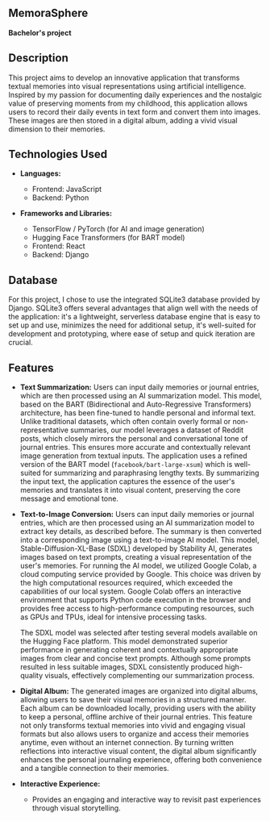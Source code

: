 ## MemoraSphere

**Bachelor's project**

## Description

This project aims to develop an innovative application that transforms textual memories into visual representations using artificial intelligence.
Inspired by my passion for documenting daily experiences and the nostalgic value of preserving moments from my childhood, this application allows users to record their daily events in text form and convert them into images. These images are then stored in a digital album, adding a vivid visual dimension to their memories.

## Technologies Used

- **Languages:**
  - Frontend: JavaScript
  - Backend: Python

- **Frameworks and Libraries:**
  - TensorFlow / PyTorch (for AI and image generation)
  - Hugging Face Transformers (for BART model)
  - Frontend: React
  - Backend: Django

## Database

  For this project, I chose to use the integrated SQLite3 database provided by Django. SQLite3 offers several advantages that align well with the needs of the application: it's a lightweight, serverless database engine that is easy to set up and use, minimizes the need for additional setup, it's well-suited for development and prototyping, where ease of setup and quick iteration are crucial.

## Features

- **Text Summarization:**
  Users can input daily memories or journal entries, which are then processed using an AI summarization model. This model, based on the BART (Bidirectional and Auto-Regressive Transformers) architecture, has been fine-tuned to handle personal and informal text.
  Unlike traditional datasets, which often contain overly formal or non-representative summaries, our model leverages a dataset of Reddit posts, which closely mirrors the personal and conversational tone of journal entries. This ensures more accurate and contextually relevant image generation from textual inputs.
  The application uses a refined version of the BART model  (`facebook/bart-large-xsum`) which is well-suited for summarizing and paraphrasing lengthy texts. By summarizing the input text, the application captures the essence of the user's memories and translates it into visual content, preserving the core message and emotional tone.

- **Text-to-Image Conversion:**
  Users can input daily memories or journal entries, which are then processed using an AI summarization model to extract key details, as described before. The summary is then converted into a corresponding image using a text-to-image AI model.
  This model, Stable-Diffusion-XL-Base (SDXL) developed by Stability AI, generates images based on text prompts, creating a visual representation of the user's memories.
  For running the AI model, we utilized Google Colab, a cloud computing service provided by Google. This choice was driven by the high computational resources required, which exceeded the capabilities of our local system. Google Colab offers an interactive environment that supports Python code execution in the browser and provides free access to high-performance computing resources, such as GPUs and TPUs, ideal for intensive processing tasks.

  The SDXL model was selected after testing several models available on the Hugging Face platform. This model demonstrated superior performance in generating coherent and contextually appropriate images from clear and concise text prompts. Although some prompts resulted in less suitable images, SDXL consistently produced high-quality visuals, effectively complementing our summarization process.

- **Digital Album:**
  The generated images are organized into digital albums, allowing users to save their visual memories in a structured manner. Each album can be downloaded locally, providing users with the ability to keep a personal, offline archive of their journal entries. This feature not only transforms textual memories into vivid and engaging visual formats but also allows users to organize and access their memories anytime, even without an internet connection. By turning written reflections into interactive visual content, the digital album significantly enhances the personal journaling experience, offering both convenience and a tangible connection to their memories.

- **Interactive Experience:**
  - Provides an engaging and interactive way to revisit past experiences through visual storytelling.
